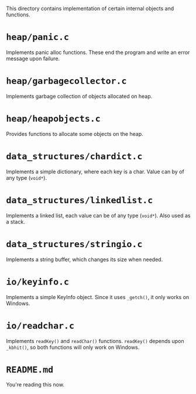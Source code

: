 This directory contains implementation of certain internal objects and functions.

`heap/panic.c`
=======
Implements panic alloc functions.
These end the program and write an error message upon failure.

`heap/garbagecollector.c`
==================
Implements garbage collection of objects allocated on heap.

`heap/heapobjects.c`
==================
Provides functions to allocate some objects on the heap.

`data_structures/chardict.c`
==========
Implements a simple dictionary, where each key is a char.
Value can by of any type (`void*`).

`data_structures/linkedlist.c`
============
Implements a linked list, each value can be of any type (`void*`).
Also used as a stack.

`data_structures/stringio.c`
==========
Implements a string buffer, which changes its size when needed.

`io/keyinfo.c`
=========
Implements a simple KeyInfo object.
Since it uses `_getch()`, it only works on Windows.

`io/readchar.c`
==========
Implements `readKey()` and `readChar()` functions.
`readKey()` depends upon `_kbhit()`, so both functions will only work on Windows.

`README.md`
=========
You're reading this now.
